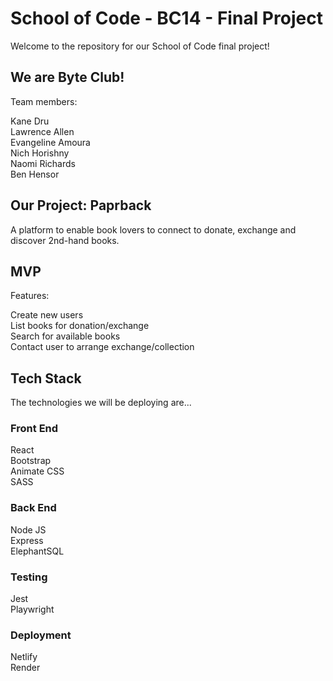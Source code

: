 # School of Code - BC14 - Final Project

Welcome to the repository for our School of Code final project!


## We are Byte Club!

Team members:

Kane Dru<br>
Lawrence Allen<br>
Evangeline Amoura<br>
Nich Horishny<br>
Naomi Richards<br>
Ben Hensor<br>


## Our Project:   Paprback

A platform to enable book lovers to connect to donate, exchange and discover 2nd-hand books.


## MVP

Features:<br>

Create new users<br>
List books for donation/exchange<br>
Search for available books<br>
Contact user to arrange exchange/collection<br>


## Tech Stack

The technologies we will be deploying are...


### Front End

React<br>
Bootstrap<br>
Animate CSS<br>
SASS<br>

### Back End

Node JS<br>
Express<br>
ElephantSQL<br>


### Testing

Jest<br>
Playwright<br>


### Deployment

Netlify<br>
Render<br>
